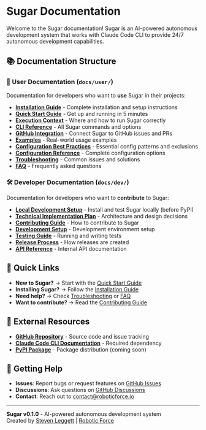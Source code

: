 # Sugar Documentation

Welcome to the Sugar documentation! Sugar is an AI-powered autonomous development system that works with Claude Code CLI to provide 24/7 autonomous development capabilities.

## 📚 Documentation Structure

### 👥 User Documentation (`docs/user/`)
Documentation for developers who want to **use** Sugar in their projects:

- **[Installation Guide](user/installation-guide.md)** - Complete installation and setup instructions
- **[Quick Start Guide](user/quick-start.md)** - Get up and running in 5 minutes
- **[Execution Context](user/execution-context.md)** - Where and how to run Sugar correctly
- **[CLI Reference](user/cli-reference.md)** - All Sugar commands and options
- **[GitHub Integration](user/github-integration.md)** - Connect Sugar to GitHub issues and PRs
- **[Examples](user/examples.md)** - Real-world usage examples
- **[Configuration Best Practices](user/configuration-best-practices.md)** - Essential config patterns and exclusions
- **[Configuration Reference](user/configuration.md)** - Complete configuration options
- **[Troubleshooting](user/troubleshooting.md)** - Common issues and solutions
- **[FAQ](user/faq.md)** - Frequently asked questions

### 🛠️ Developer Documentation (`docs/dev/`)
Documentation for developers who want to **contribute** to Sugar:

- **[Local Development Setup](dev/local-development.md)** - Install and test Sugar locally (before PyPI)
- **[Technical Implementation Plan](dev/technical-implementation-plan.md)** - Architecture and design decisions
- **[Contributing Guide](dev/contributing.md)** - How to contribute to Sugar
- **[Development Setup](dev/development-setup.md)** - Development environment setup
- **[Testing Guide](dev/testing.md)** - Running and writing tests
- **[Release Process](dev/release-process.md)** - How releases are created
- **[API Reference](dev/api-reference.md)** - Internal API documentation

## 🚀 Quick Links

- **New to Sugar?** → Start with the [Quick Start Guide](user/quick-start.md)
- **Installing Sugar?** → Follow the [Installation Guide](user/installation-guide.md)  
- **Need help?** → Check [Troubleshooting](user/troubleshooting.md) or [FAQ](user/faq.md)
- **Want to contribute?** → Read the [Contributing Guide](dev/contributing.md)

## 📖 External Resources

- **[GitHub Repository](https://github.com/cdnsteve/sugar)** - Source code and issue tracking
- **[Claude Code CLI Documentation](https://docs.anthropic.com/claude-code)** - Required dependency
- **[PyPI Package](https://pypi.org/project/sugar/)** - Package distribution (coming soon)

## 💬 Getting Help

- **Issues**: Report bugs or request features on [GitHub Issues](https://github.com/cdnsteve/sugar/issues)
- **Discussions**: Ask questions on [GitHub Discussions](https://github.com/cdnsteve/sugar/discussions)
- **Contact**: Reach out to [contact@roboticforce.io](mailto:contact@roboticforce.io)

---

**Sugar v0.1.0** - AI-powered autonomous development system  
Created by [Steven Leggett](https://github.com/cdnsteve) | [Robotic Force](https://roboticforce.io)